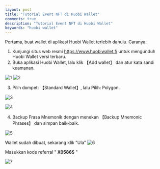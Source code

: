 ```yaml
---
layout: post
title: "Tutorial Event NFT di Huobi Wallet"
comments: true
description: "Tutorial Event NFT di Huobi Wallet"
keywords: "huobi wallet"
---
```


Pertama, buat wallet di aplikasi Huobi Wallet terlebih dahulu. Caranya:
1. Kunjungi situs web resmi https://www.huobiwallet.fi untuk mengunduh Huobi Wallet versi terbaru. 
2. Buka aplikasi Huobi Wallet, lalu klik 【Add wallet】 dan atur kata sandi keamanan. 

![1](https://raw.githubusercontent.com/yusufpraditya/yusufpraditya.github.io/master/_posts/2.jpg)
![2](https://raw.githubusercontent.com/yusufpraditya/yusufpraditya.github.io/master/_posts/aa.PNG)

3. Pilih dompet: 【Standard Wallet】, lalu Pilih: Polygon.

![3](https://raw.githubusercontent.com/yusufpraditya/yusufpraditya.github.io/master/_posts/bb.PNG)

![4](https://raw.githubusercontent.com/yusufpraditya/yusufpraditya.github.io/master/_posts/cc.PNG)

4. Backup Frasa Mnemonik dengan menekan 【Backup Mnemonic Phrases】 dan simpan baik-baik.

![5](https://raw.githubusercontent.com/yusufpraditya/yusufpraditya.github.io/master/_posts/dd.PNG)

Wallet sudah dibuat, sekarang klik "Ula"
![6](https://raw.githubusercontent.com/yusufpraditya/yusufpraditya.github.io/master/_posts/1.jpg)

Masukkan kode referral " **X0586S** " 

![7](https://raw.githubusercontent.com/yusufpraditya/yusufpraditya.github.io/master/_posts/3.jpg)